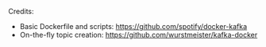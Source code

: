 Credits:

* Basic Dockerfile and scripts: https://github.com/spotify/docker-kafka
* On-the-fly topic creation: https://github.com/wurstmeister/kafka-docker
